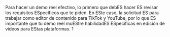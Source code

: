 Para hacer un demo reel efectivo, lo primero que debES hacer ES revisar los requisitos ESpecíficos
que te piden. En ESte caso, la solicitud ES para trabajar como editor de contenido para TikTok y
YouTube, por lo que ES importante que tu demo reel muEStre habilidadES ESpecíficas en edición de
videos para EStas plataformas. 1